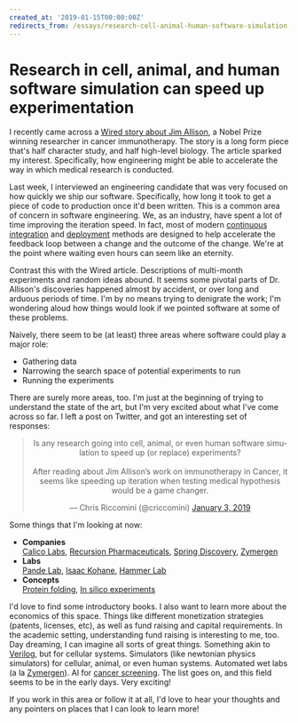 ```yaml
---
created_at: '2019-01-15T00:00:00Z'
redirects_from: /essays/research-cell-animal-human-software-simulation-speed-up-experimentation
---
```


# Research in cell, animal, and human software simulation can speed up experimentation

I recently came across a [Wired story about Jim Allison](https://www.wired.com/story/meet-jim-allison-the-texan-who-just-won-a-nobel-cancer-breakthrough/), a Nobel Prize winning researcher in cancer immunotherapy. The story is a long form piece that's half character study, and half high-level biology. The article sparked my interest. Specifically, how engineering might be able to accelerate the way in which medical research is conducted.

Last week, I interviewed an engineering candidate that was very focused on how quickly we ship our software. Specifically, how long it took to get a piece of code to production once it'd been written. This is a common area of concern in software engineering. We, as an industry, have spent a lot of time improving the iteration speed. In fact, most of modern [continuous integration](https://en.wikipedia.org/wiki/Continuous_integration) and [deployment](https://en.wikipedia.org/wiki/Continuous_deployment) methods are designed to help accelerate the feedback loop between a change and the outcome of the change. We're at the point where waiting even hours can seem like an eternity.

Contrast this with the Wired article. Descriptions of multi-month experiments and random ideas abound. It seems some pivotal parts of Dr. Allison's discoveries happened almost by accident, or over long and arduous periods of time. I'm by no means trying to denigrate the work; I'm wondering aloud how things would look if we pointed software at some of these problems.

Naively, there seem to be (at least) three areas where software could play a major role:

* Gathering data
* Narrowing the search space of potential experiments to run
* Running the experiments

There are surely more areas, too. I'm just at the beginning of trying to understand the state of the art, but I'm very excited about what I've come across so far. I left a post on Twitter, and got an interesting set of responses:

<center>
<blockquote class="twitter-tweet" data-lang="en"><p lang="en" dir="ltr">Is any research going into cell, animal, or even human software simulation to speed up (or replace) experiments?<br><br>After reading about Jim Allison’s work on immunotherapy in Cancer, it seems like speeding up iteration when testing medical hypothesis would be a game changer.</p>&mdash; Chris Riccomini (@criccomini) <a href="https://twitter.com/criccomini/status/1080698158450016257?ref_src=twsrc%5Etfw">January 3, 2019</a></blockquote>
<script async src="https://platform.twitter.com/widgets.js" charset="utf-8"></script>
</center>

Some things that I'm looking at now:

* **Companies**  
[Calico Labs](https://www.calicolabs.com/), [Recursion Pharmaceuticals](https://www.recursionpharma.com/), [Spring Discovery](https://www.springdisc.com/), [Zymergen](https://www.zymergen.com/)
* **Labs**  
[Pande Lab](https://pande.stanford.edu/), [Isaac Kohane](https://twitter.com/zakkohane/status/1081181707561250817), [Hammer Lab](http://www.hammerlab.org/)
* **Concepts**  
[Protein folding](https://en.wikipedia.org/wiki/Protein_folding), [In silico experiments](https://en.wikipedia.org/wiki/In_silico)

I'd love to find some introductory books. I also want to learn more about the economics of this space. Things like different monetization strategies (patents, licenses, etc), as well as fund raising and capital requirements. In the academic setting, understanding fund raising is interesting to me, too. Day dreaming, I can imagine all sorts of great things. Something akin to [Verilog](https://en.wikipedia.org/wiki/Verilog), but for cellular systems. Simulators (like newtonian physics simulators) for cellular, animal, or even human systems. Automated wet labs (a la [Zymergen](https://www.zymergen.com/)). AI for [cancer screening](https://twitter.com/azeem/status/1083301736050245634). The list goes on, and this field seems to be in the early days. Very exciting!

If you work in this area or follow it at all, I'd love to hear your thoughts and any pointers on places that I can look to learn more!